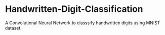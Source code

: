 # Handwritten-Digit-Classification
A Convolutional Neural Network to classsify handwritten digits using MNIST dataset.
